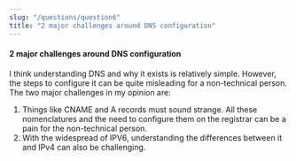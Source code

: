 ```yaml
---
slug: "/questions/question6"
title: "2 major challenges around DNS configuration"
---
```


#### 2 major challenges around DNS configuration

I think understanding DNS and why it exists is relatively simple. However, the steps to configure it can be quite misleading for a non-technical person.
The two major challenges in my opinion are:

1. Things like CNAME and A records must sound strange. All these nomenclatures and the need to configure them on the registrar can be a pain for the non-technical person.
2. With the widespread of IPV6, understanding the differences between it and IPv4 can also be challenging.